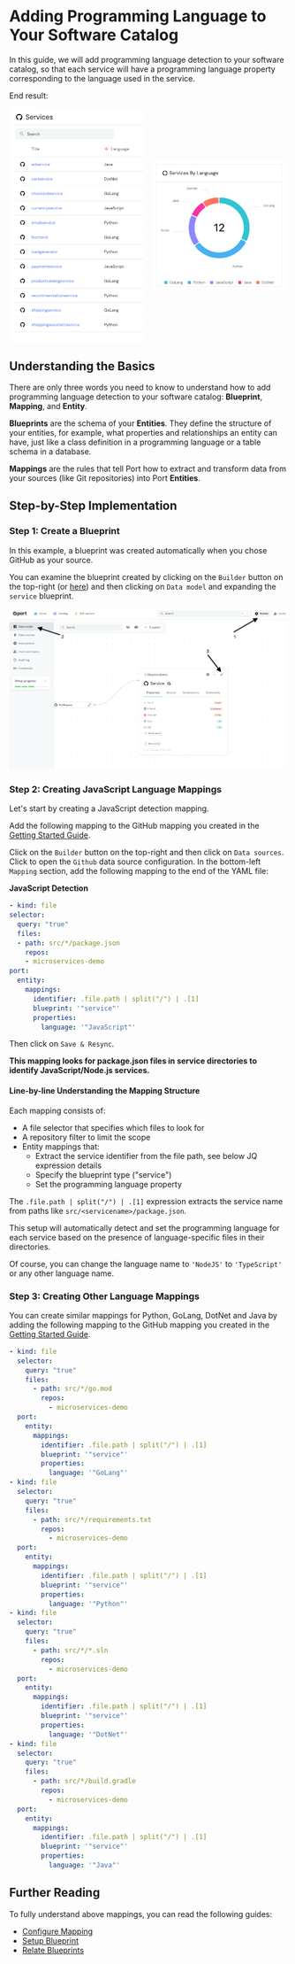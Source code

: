 # Adding Programming Language to Your Software Catalog

In this guide, we will add programming language detection to your software catalog, so that each service will have a programming language property corresponding to the language used in the service.

End result:

<div style="display: flex; gap: 20px; align-items: center; justify-content: center;">
    <img src="./docs/assets/languages.png" alt="languages" style="max-width: 48%; height: auto; object-fit: contain;">
    <img src="./docs/assets/languages-2.png" alt="languages-pie" style="max-width: 48%; height: auto; object-fit: contain;">
</div>

## Understanding the Basics

There are only three words you need to know to understand how to add programming language detection to your software catalog: **Blueprint**, **Mapping**, and **Entity**.

**Blueprints** are the schema of your **Entities**. They define the structure of your entities, for example, what properties and relationships an entity can have, just like a class definition in a programming language or a table schema in a database.

**Mappings** are the rules that tell Port how to extract and transform data from your sources (like Git repositories) into Port **Entities**.

## Step-by-Step Implementation

### Step 1: Create a Blueprint

In this example, a blueprint was created automatically when you chose GitHub as your source.

You can examine the blueprint created by clicking on the `Builder` button on the top-right (or [here](https://app.getport.io/settings/data-model)) and then clicking on `Data model` and expanding the `service` blueprint.

![Service Blueprint](./docs/assets/data-model.png)

### Step 2: Creating JavaScript Language Mappings

Let's start by creating a JavaScript detection mapping.

Add the following mapping to the GitHub mapping you created in the [Getting Started Guide](GETTING-STARTED.md).

Click on the `Builder` button on the top-right and then click on `Data sources`. Click to open the `Github` data source configuration.
In the bottom-left `Mapping` section, add the following mapping to the end of the YAML file:

**JavaScript Detection**

```yaml
- kind: file
selector:
  query: "true"
  files:
  - path: src/*/package.json
    repos:
    - microservices-demo
port:
  entity:
    mappings:
      identifier: .file.path | split("/") | .[1]
      blueprint: '"service"'
      properties:
        language: '"JavaScript"'
```

Then click on `Save & Resync`.

**This mapping looks for package.json files in service directories to identify JavaScript/Node.js services.**

#### Line-by-line Understanding the Mapping Structure

Each mapping consists of:

- A file selector that specifies which files to look for
- A repository filter to limit the scope
- Entity mappings that:
  - Extract the service identifier from the file path, see below JQ expression details
  - Specify the blueprint type ("service")
  - Set the programming language property

The `.file.path | split("/") | .[1]` expression extracts the service name from paths like `src/<servicename>/package.json`.

This setup will automatically detect and set the programming language for each service based on the presence of language-specific files in their directories.

Of course, you can change the language name to `'NodeJS'` to `'TypeScript'` or any other language name.

### Step 3: Creating Other Language Mappings

You can create similar mappings for Python, GoLang, DotNet and Java by adding the following mapping to the GitHub mapping you created in the [Getting Started Guide](GETTING-STARTED.md).

```yaml
- kind: file
  selector:
    query: "true"
    files:
      - path: src/*/go.mod
        repos:
          - microservices-demo
  port:
    entity:
      mappings:
        identifier: .file.path | split("/") | .[1]
        blueprint: '"service"'
        properties:
          language: '"GoLang"'
- kind: file
  selector:
    query: "true"
    files:
      - path: src/*/requirements.txt
        repos:
          - microservices-demo
  port:
    entity:
      mappings:
        identifier: .file.path | split("/") | .[1]
        blueprint: '"service"'
        properties:
          language: '"Python"'
- kind: file
  selector:
    query: "true"
    files:
      - path: src/*/*.sln
        repos:
          - microservices-demo
  port:
    entity:
      mappings:
        identifier: .file.path | split("/") | .[1]
        blueprint: '"service"'
        properties:
          language: '"DotNet"'
- kind: file
  selector:
    query: "true"
    files:
      - path: src/*/build.gradle
        repos:
          - microservices-demo
  port:
    entity:
      mappings:
        identifier: .file.path | split("/") | .[1]
        blueprint: '"service"'
        properties:
          language: '"Java"'
```

## Further Reading

To fully understand above mappings, you can read the following guides:

- [Configure Mapping](https://docs.getport.io/build-your-software-catalog/customize-integrations/configure-mapping/)
- [Setup Blueprint](https://docs.getport.io/build-your-software-catalog/customize-integrations/configure-data-model/setup-blueprint/)
- [Relate Blueprints](https://docs.getport.io/build-your-software-catalog/customize-integrations/configure-data-model/relate-blueprints/)
